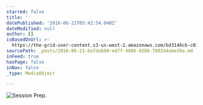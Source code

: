 ```yaml
---
starred: false
title: ''
datePublished: '2016-06-21T05:42:54.040Z'
dateModified: null
author: []
isBasedOnUrl: >-
  https://the-grid-user-content.s3-us-west-2.amazonaws.com/bd3146cb-c014-4c93-a430-e434a4d6ebcd.jpg
sourcePath: _posts/2016-06-21-6a7dab90-ed7f-4886-9286-709244abe39a.md
inFeed: true
hasPage: false
inNav: false
_type: MediaObject

---
```

![Session Prep.](https://the-grid-user-content.s3-us-west-2.amazonaws.com/bd3146cb-c014-4c93-a430-e434a4d6ebcd.jpg)